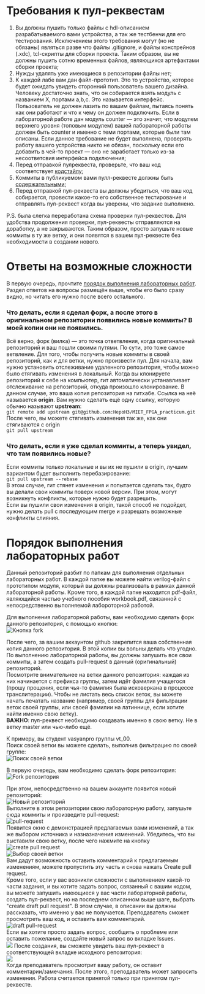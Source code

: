 # Требования к пул-реквестам
1) Вы должны пушить только файлы с hdl-описанием разрабатываемого вами устройства, а так же тестбенчи для его тестирования. Исключением этого требования могут (но не обязаны) являться разве что файлы .gitignore, и файлы констрейнов (.xdc), tcl-скрипты для сборки проекта. Таким образом, вы не должны пушить сотню временных файлов, являющихся артефактами сборки проекта;
2) Нужды удалять уже имеющиеся в репозитории файлы нет;
3) К каждой лабе вам дан файл-прототип. Это то устройство, которое будет ожидать увидеть сторонний пользователь вашего дизайна. Человеку достаточно знать, что он собирается взять модуль с названием X, портами a,b,c. Это называется интерфейс. Пользователь не должен лазить по вашим файлам, пытаясь понять как они работают и что к чему он должен подключить. Если в лабораторной работе дан модуль counter — это значит, что модулем верхнего уровня (топовым модулем) вашей лабораторной работы должен быть counter и именно с теми портами, которые были там описаны. Если данное требование не будет выполнена, проверять работу вашего устройства никто не обязан, поскольку если его добавить в чей-то проект — оно не заработает только из-за несоответсвия интерфейса подключения;
4) Перед отправкой пулреквеста, проверьте, что ваш код соответствует [кодстайлу](http://82.179.184.185:82/doku.php?id=verilog_guideline);
5) Коммиты в публикуемом вами пулл-реквесте должны быть [содержательными](https://habr.com/ru/post/416887/);
6) Перед отправкой пул-реквеста вы должны убедиться, что ваш код собирается, провести какое-то его собственное тестирование и отправлять пул-реквест когда вы уверены, что задание выполнено.

P.S. была слегка переработана схема проверки пул-реквестов. Для удобства продолжения проверки, пул-реквесты отправляются на доработку, а не закрываются. Таким образом, просто запушьте новые коммиты в ту же ветку, и они появятся в вашем пул-реквесте без необходимости в создании нового.

# Ответы на возможные сложности
В первую очередь, прочтите [порядок выполнения лабораторных работ](#порядок-выполнения-лабораторных-работ). Раздел ответов на вопросы размещён выше, чтобы его было сразу видно, но читать его нужно после всего остального.  
### Что делать, если я сделал форк, а после этого в оригинальном репозитории появились новые коммиты? В моей копии они не появились.
Всё верно, форк (вилка) — это точка ответвления, когда оригинальный репозиторий и ваш пошли своими путями. По сути, это тоже самое ветвление. Для того, чтобы получить новые коммиты в своей репозиторий, как и для ветки, нужно произвести пул. Для начала, вам нужно установить отслеживание удаленного репозитория, чтобы можно было стягивать изменения в локальный. Когда вы клонируете репозиторий к себе на компьютер, гит автоматически устанавливает отслеживание на репозиторий, откуда произошло клонирование. В данном случае, это ваша копия репозитория на гитхабе. Ссылка на неё называется **origin**. Вам нужно сделать ещё одну ссылку, которую обычно называют **upstream**:  
``git remote add upstream git@github.com:HepoH3/MIET_FPGA_practicum.git``  
После чего, вы можете стягивать изменения так же, как они стягиваются с origin  
``git pull upstream``  
### Что делать, если я уже сделал коммиты, а теперь увидел, что там появились новые?
Если коммиты только локальные и вы их не пушили в origin, лучшим вариантом будет выполнить перебазирование:  
``git pull upstream --rebase``  
В этом случае, гит стянет изменения и попытается сделать так, будто вы делали свои коммиты поверх новой версии. При этом, могут возникнуть конфликты, которые нужно будет разрешить.  
Если вы пушили свои изменения в origin, такой способ не подойдет, нужно делать pull с последующим merge и разрешать возможные конфликты слияния.  

# Порядок выполнения лабораторных работ

Данный репозиторий разбит по папкам для выполнения отдельных лабораторных работ. В каждой папке вы можете найти verilog-файл с прототипом модуля, который вы должны реализовать в рамках данной лабораторной работы. Кроме того, в каждой папке находится pdf-файл, являющийся частью учебного пособия workbook.pdf, связанной с непосредственно выполняемой лабороторной работой.

Для выполнения лабораторной работы, вам необходимо сделать форк данного репозитория, с помощью кнопки:  
![Кнопка fork](https://puu.sh/FGz2k/7a72d38adc.png "Кнопка fork")

После чего, за вашим аккаунтом github закрепится ваша собственная копия данного репозитория. В этой копии вы вольны делать что угодно. По выполнению лабораторной работы, вы должны запушить все свои коммиты, а затем создать pull-request в данный (оригинальный) репозиторий.  
Посмотрите внимательнее на ветки данного репозитория: каждая из них начинается с префикса группы, затем идёт фамилия учащегося (прошу прощения, если чья-то фамилия была исковеркана в процессе транслитерации). Чтобы не листать весь список веток, вы можете начать печатать название (например, своей группы для фильтрации веток своей группы, или своей фамилии на латиннице, если хотите найти именно свою ветку).  
**ВАЖНО**: пул-реквест необходимо создавать именно в свою ветку. Не в ветку master или чью-либо ещё.

К примеру, вы студент vasyanpro группы vt_00.  
Поиск своей ветки вы можете сделать, выполнив фильтрацию по своей группе:  
![Поиск своей ветки](https://puu.sh/FGzgK/872a08ee4a.png "Поиск своей ветки")  

В первую очередь, вам необходимо сделать форк репозитория:  
![Fork репозитория](https://puu.sh/FGz9j/8a8d09b1fd.png "Fork репозитория")  

При этом, непосредственно на вашем аккаунте появится новый репозиторий:  
![Новый репозиторий](https://puu.sh/FGzmv/3f877341d1.png "Новый репозиторий")  
Выполните в этом репозитории свою лабораторную работу, запушьте сюда коммиты и произведите pull-request:  
![pull-request](https://puu.sh/FGzoN/fd21890429.png "pull-request")  
Появится окно с демонстрацией предлагаемых вами изменений, а так же выбором источника и назназначения изменений. Убедитесь, что вы выставили свою ветку, после чего нажмите на кнопку ![create pull request](https://puu.sh/FGzyw/4d56fb1f85.png "create pull request")  
![Выбор своей ветки](https://puu.sh/FGzwp/3350fc0456.png "Выбор своей ветки")  
Вам дадут возможность оставить комментарий к предлагаемым изменениям, можете пропустить эту часть и снова нажать Create pull request.  
Кроме того, если у вас возникли сложности с выполнением какой-то части задания,  и вы хотите задать вопрос, связанный с вашим кодом, вы можете запушить имеющиеся у вас части лабораторной работы, создать пул-реквест, но на последнем описанном выше шаге, выбрать "create draft pull request". В этом случае, в описании вы должны рассказать, что именно у вас не получается. Преподаватель сможет просмотреть ваш код, и оставить вам комментарий.  
![draft pull-request](https://puu.sh/FGzIm/78a7a454f5.png "draft pull-request")  
Если вы хотите просто задать вопрос, сообщить о проблеме или оставить пожелание, создайте новый запрос во вкладке Issues.  
![](https://puu.sh/FOkcN/702fe40ccf.png)
После создания, вы сможете увидеть ваш пул-реквест в соответствующей вкладке исходного репозитория:  
![](https://puu.sh/FGzMN/56542d12f1.png)  
Когда преподаватель просмотрит вашу работу, он оставит комментарии/замечания. После этого, преподаватель может запросить изменения. Работа считается принятой только при принятом пул-реквесте.
